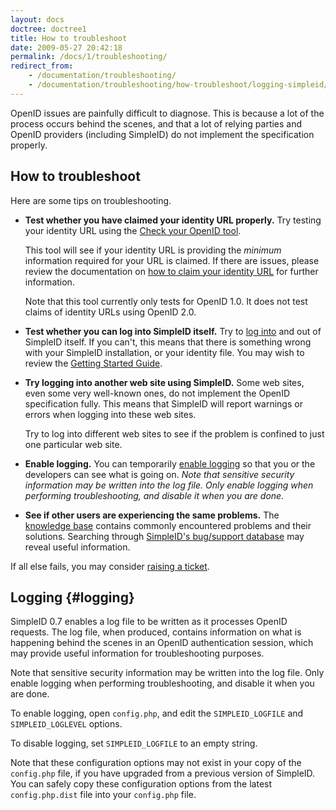 ```yaml
---
layout: docs
doctree: doctree1
title: How to troubleshoot
date: 2009-05-27 20:42:18
permalink: /docs/1/troubleshooting/
redirect_from: 
    - /documentation/troubleshooting/
    - /documentation/troubleshooting/how-troubleshoot/logging-simpleid/
---
```


OpenID issues are painfully difficult to diagnose.  This is because a lot of the process occurs behind the scenes, and that a lot of relying parties and OpenID providers (including SimpleID) do not implement the specification properly.

## How to troubleshoot

Here are some tips on troubleshooting.

- **Test whether you have claimed your identity URL properly.** Try testing your identity URL using the [Check your OpenID tool](http://www.openidenabled.com/resources/openid-test/checkup).

    This tool will see if your identity URL is providing the *minimum* information required for your URL is claimed.  If there are issues, please review the documentation on [how to claim your identity URL](/docs/1/identity-claim) for further information.

    Note that this tool currently only tests for OpenID 1.0.  It does not test claims of identity URLs using OpenID 2.0.

- **Test whether you can log into SimpleID itself.**  Try to [log into](/docs/1/login) and out of SimpleID itself.  If you can't, this means that there is something wrong with your SimpleID installation, or your identity file.  You may wish to review the [Getting Started Guide](/docs/1/).

- **Try logging into another web site using SimpleID.** Some web sites, even some very well-known ones, do not implement the OpenID specification fully.  This means that SimpleID will report warnings or errors when logging into these web sites.

    Try to log into different web sites to see if the problem is confined to just one particular web site.

- **Enable logging.**  You can temporarily [enable logging](#logging) so that you or the developers can see what is going on. *Note that sensitive security information may be written into the log file. Only enable logging when performing troubleshooting, and disable it when you are done.*

- **See if other users are experiencing the same problems.**  The [knowledge base](http://trac.simpleid.koinic.net/report/11) contains commonly encountered problems and their solutions.  Searching through [SimpleID's bug/support database](http://trac.simpleid.koinic.net/search?q=&noquickjump=1&ticket=on) may reveal useful information.

If all else fails, you may consider [raising a ticket](http://trac.simpleid.koinic.net/wiki/ReportingBugs).

## Logging    {#logging}

SimpleID 0.7 enables a log file to be written as it processes OpenID requests.  The log file, when produced, contains information on what is happening behind the scenes in an OpenID authentication session, which may provide useful information for troubleshooting purposes.

<div class="warning">

Note that sensitive security information may be written into the log file.  Only enable logging when performing troubleshooting, and disable it when you are done.

</div>

To enable logging, open <code>config.php</code>, and edit the <code>SIMPLEID_LOGFILE</code> and <code>SIMPLEID_LOGLEVEL</code> options.

To disable logging, set <code>SIMPLEID_LOGFILE</code> to an empty string.

Note that these configuration options may not exist in your copy of the <code>config.php</code> file, if you have upgraded from a previous version of SimpleID.  You can safely copy these configuration options from the latest <code>config.php.dist</code> file into your <code>config.php</code> file.